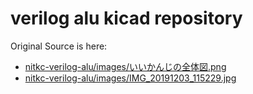 # verilog alu kicad repository

Original Source is here:

- [nitkc-verilog-alu/images/いいかんじの全体図.png](https://github.com/onokatio/nitkc-verilog-alu/blob/master/images/%E3%81%84%E3%81%84%E3%81%8B%E3%82%93%E3%81%98%E3%81%AE%E5%85%A8%E4%BD%93%E5%9B%B3.png)
- [nitkc-verilog-alu/images/IMG_20191203_115229.jpg](https://github.com/onokatio/nitkc-verilog-alu/blob/master/images/IMG_20191203_115229.jpg)
